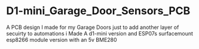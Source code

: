 # D1-mini_Garage_Door_Sensors_PCB


A PCB design I made for my Garage Doors just to add another layer of secuirty to automations i Made A d1-mini version and ESP07s surfacemount esp8266 module version with an 5v BME280 
